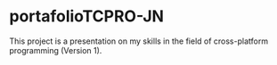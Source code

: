 # portafolioTCPRO-JN
This project is a presentation on my skills in the field of cross-platform programming (Version 1).
